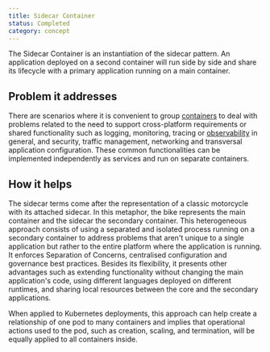 ```yaml
---
title: Sidecar Container
status: Completed
category: concept
---
```


The Sidecar Container is an instantiation of the sidecar pattern. An application deployed on a second container will run side by side and share its lifecycle with a primary application running on a main container.

## Problem it addresses

There are scenarios where it is convenient to group [containers](/container/) to deal with problems related to the need to support cross-platform requirements or shared functionality such as logging, monitoring, tracing or [observability](/observability/) in general, and security, traffic management, networking and transversal application configuration. These common functionalities can be implemented independently as services and run on separate containers.

## How it helps

The sidecar terms come after the representation of a classic motorcycle with its attached sidecar. In this metaphor, the bike represents the main container and the sidecar the secondary container. This heterogeneous approach consists of using a separated and isolated process running on a secondary container to address problems that aren't unique to a single application but rather to the entire platform where the application is running. It enforces Separation of Concerns, centralised configuration and governance best practices. Besides its flexibility, it presents other advantages such as extending functionality without changing the main application's code, using different languages deployed on different runtimes, and sharing local resources between the core and the secondary applications. 

When applied to Kubernetes deployments, this approach can help create a relationship of one pod to many containers and implies that operational actions used to the pod, such as creation, scaling, and termination, will be equally applied to all containers inside. 
